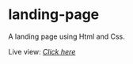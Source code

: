 # landing-page
A landing page using Html and Css. 

Live view: <i>[Click here](https://thechangamunda.github.io/landing-page/)</i>
